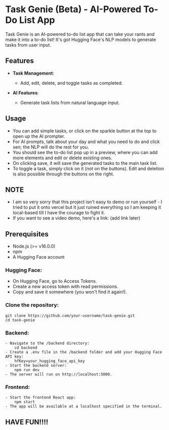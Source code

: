 # Task Genie (Beta) - AI-Powered To-Do List App

Task Genie is an AI-powered to-do list app that can take your rants and make it into a to-do list! It's got Hugging Face's NLP models to generate tasks from user input.

## Features

- **Task Management**:
    - Add, edit, delete, and toggle tasks as completed.
  
- **AI Features**:
    - Generate task lists from natural language input.

## Usage
- You can add simple tasks, or click on the sparkle button at the top to open up the AI prompter.
- For AI prompts, talk about your day and what you need to do and click sen; the NLP will do the rest for you.
- You should see the to-do list pop up in a preview, where you can add more elements and edit or delete existing ones.
- On clicking save, it will save the generated tasks to the main task list.
- To toggle a task, simply click on it (not on the buttons). Edit and deletion is also possible through the buttons on the right.

## NOTE
- I am so very sorry that this project isn't easy to demo or run yourself - I tried to put it onto vercel but it just ruined everything so I am keeping it local-based till I have the courage to fight it.
- If you want to see a video demo, here's a link: (add link later)

## Prerequisites
- Node.js (>= v16.0.0)
- npm
- A Hugging Face account

### Hugging Face:
- On Hugging Face, go to Access Tokens.
- Create a new access token with read permissions.
- Copy and save it somewhere (you won't find it again!).

### Clone the repository:
    git clone https://github.com/your-username/task-genie.git
    cd task-genie

### Backend:
    - Navigate to the /backend directory:
        cd backend
    - Create a .env file in the /backend folder and add your Hugging Face API key:
        hfKey=your_hugging_face_api_key
    - Start the backend server:
        npm run dev
    - The server will run on http://localhost:5000.

### Frontend:
    - Start the frontend React app:
        npm start
    - The app will be available at a localhost specified in the terminal.

## HAVE FUN!!!!